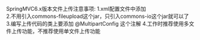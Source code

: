 SpringMVC6.x版本文件上传注意事项:
    1.xml配置文件中添加
        <bean id="multipartResolver" class="org.springframework.web.multipart.support.StandardServletMultipartResolver"/>    
    2.不用引入commons-fileupload这个jar，只引入commons-io这个jar就可以了
    3.编写上传代码的类上要添加 @MultipartConfig 这个注解 
    4.工作时推荐使用多文件上传功能，不推荐使用单文件上传功能